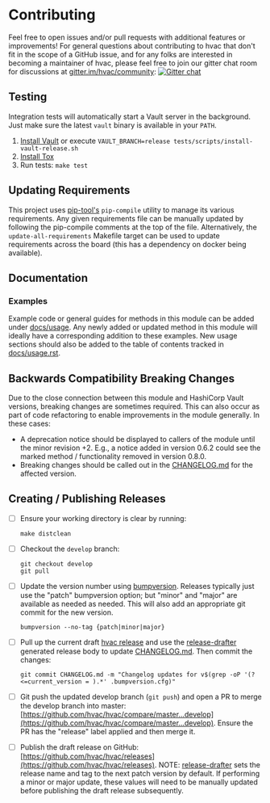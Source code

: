 # Contributing

Feel free to open issues and/or pull requests with additional features or improvements! For general questions about contributing to hvac that don't fit in the scope of a GitHub issue, and for any folks are interested in becoming a maintainer of hvac, please feel free to join our gitter chat room for discussions at [gitter.im/hvac/community](https://gitter.im/hvac/community): [![Gitter chat](https://badges.gitter.im/hvac/community.png)](https://gitter.im/hvac/community)

## Testing

Integration tests will automatically start a Vault server in the background. Just make sure
the latest `vault` binary is available in your `PATH`.

1. [Install Vault](https://vaultproject.io/docs/install/index.html) or execute `VAULT_BRANCH=release tests/scripts/install-vault-release.sh`
2. [Install Tox](http://tox.readthedocs.org/en/latest/install.html)
3. Run tests: `make test`

## Updating Requirements

This project uses [pip-tool's](https://pypi.org/project/pip-tools/) `pip-compile` utility to manage its various requirements.
Any given requirements file can be manually updated by following the pip-compile comments at the top of the file. Alternatively, the `update-all-requirements` Makefile target can be used to update requirements across the board (this has a dependency on docker being available).

## Documentation

### Examples

Example code or general guides for methods in this module can be added under [docs/usage](docs/usage). Any newly added or updated method in this module will ideally have a corresponding addition to these examples. New usage sections should also be added to the table of contents tracked in [docs/usage.rst](docs/usage.rst).

## Backwards Compatibility Breaking Changes

Due to the close connection between this module and HashiCorp Vault versions, breaking changes are sometimes required. This can also occur as part of code refactoring to enable improvements in the module generally. In these cases:

* A deprecation notice should be displayed to callers of the module until the minor revision +2. E.g., a notice added in version 0.6.2 could see the marked method / functionality removed in version 0.8.0.
* Breaking changes should be called out in the [CHANGELOG.md](CHANGELOG.md) for the affected version.

## Creating / Publishing Releases

- [ ] Ensure your working directory is clear by running:
  ```
  make distclean
  ```
- [ ] Checkout the `develop` branch:
  ```
  git checkout develop
  git pull
  ```
- [ ] Update the version number using [bumpversion](https://github.com/peritus/bumpversion). Releases typically just use the "patch" bumpversion option; but "minor" and "major" are available as needed as needed. This will also add an appropriate git commit for the new version.
  ```
  bumpversion --no-tag {patch|minor|major}
  ```
- [ ] Pull up the current draft [hvac release](https://github.com/hvac/hvac/releases/) and use the [release-drafter](https://github.com/toolmantim/release-drafter) generated release body to update [CHANGELOG.md](CHANGELOG.md). Then commit the changes:
  ```
  git commit CHANGELOG.md -m "Changelog updates for v$(grep -oP '(?<=current_version = ).*' .bumpversion.cfg)"
  ```
- [ ] Git push the updated develop branch (`git push`) and open a PR to merge the develop branch into master:  [https://github.com/hvac/hvac/compare/master...develop](https://github.com/hvac/hvac/compare/master...develop). Ensure the PR has the "release" label applied and then merge it.

- [ ] Publish the draft release on GitHub: [https://github.com/hvac/hvac/releases](https://github.com/hvac/hvac/releases).
  NOTE: [release-drafter](https://github.com/toolmantim/release-drafter) sets the release name and tag to the next patch version by default. If performing a minor or major update, these values will need to be manually updated before publishing the draft release subsequently.
